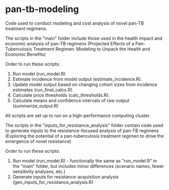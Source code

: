 # pan-tb-modeling
Code used to conduct modeling and cost analysis of novel pan-TB treatment regimens. 

The scripts in the "main" folder include those used in the health impact and economic analysis of pan-TB regimens (Projected Effects of a Pan-Tuberculosis Treatment Regimen: Modeling to Unpack the Health and Economic Benefits)

Order to run these scripts:

1. Run model (run_model.R) 
2. Estimate incidence from model output (estimate_incidence.R). 
3. Update model output based on changing cohort sizes from incidence estimates (run_final_calcs.R). 
4. Calculate price thresholds (calc_thresholds.R). 
5. Calculate means and confidence intervals of raw output (summarize_output.R)

All scripts are set up to run on a high-performance computing cluster. 

The scripts in the "inputs_for_resistance_analysis" folder contain code used to generate inputs to the resistance-focused analysis of pan-TB regimens (Exploring the potential of a pan-tuberculosis treatment regimen to drive the emergence of novel resistance)

Order to run these scripts:

1. Run model (run_model.R) - functionally the same as "run_model.R" in the "main" folder, but includes minor differences (scenario names, fewer sensitivity analyses, etc.)
2. Generate inputs for resistance-acquisition analysis (gen_inputs_for_resistance_analysis.R)

